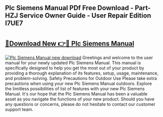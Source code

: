## Plc Siemens Manual PDf Free Download - Part-HZJ Service Owner Guide - User Repair Edition I7UE7

# <h2><a href="http://cf15487.oget.top/?id=Plc+Siemens+Manual">🔗Download New 👉🔴 Plc Siemens Manual</a></h2>

[![Plc Siemens Manual new download](https://i.imgur.com/5g1atiW.png)](http://cf15487.oget.top/?id=Plc+Siemens+Manual)
Greetings and welcome to the user manual for your newly updated Plc Siemens Manual. This manual is specifically designed to help you get the most out of your product by providing a thorough explanation of its features, setup, usage, maintenance, and problem-solving. Safety Precautions for Outdoor Use Please take extra precautions when using your new Plc Siemens Manual outdoors. Explore the limitless possibilities of list of features with your new Plc Siemens Manual. It's our hope that the Plc Siemens Manual has been a valuable asset as you navigate the functions of your new product. Should you have any questions or concerns, please do not hesitate to contact our customer support team.
